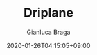 ---
author: Gianluca Braga
title: Driplane
description: Driplane site
date: 2020-01-26T04:15:05+09:00
draft: false
landing:
  image: favicon/logo192x192.png
  title:
    - Driplane
  text:
    - Create automated tasks and keep an eye on what's going on around you!
  titleColor: 
  textColor: 
  spaceBetweenTitleText: 30
  buttons:
    - link: doc
      text: GET STARTED
      color: primary
    - link: https://github.com/Matrix86/driplane
      text: DOWNLOAD
      color: default

---